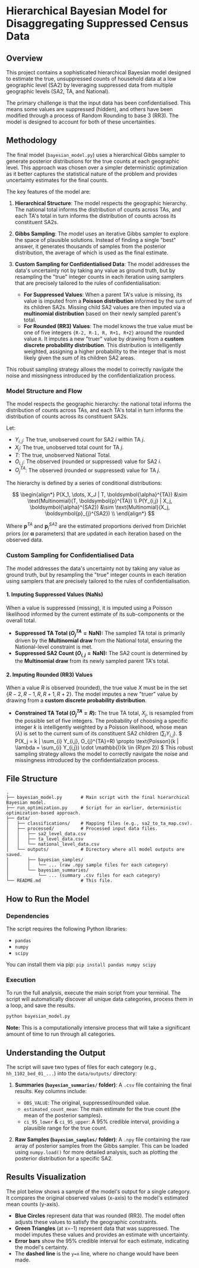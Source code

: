 # Hierarchical Bayesian Model for Disaggregating Suppressed Census Data

## Overview

This project contains a sophisticated hierarchical Bayesian model designed to estimate the true, unsuppressed counts of household data at a low geographic level (SA2) by leveraging suppressed data from multiple geographic levels (SA2, TA, and National).

The primary challenge is that the input data has been confidentialised. This means some values are suppressed (hidden), and others have been modified through a process of Random Rounding to base 3 (RR3). The model is designed to account for both of these uncertainties.

## Methodology

The final model (`bayesian_model.py`) uses a hierarchical Gibbs sampler to generate posterior distributions for the true counts at each geographic level. This approach was chosen over a simpler deterministic optimization as it better captures the statistical nature of the problem and provides uncertainty estimates for the final counts.

The key features of the model are:

1.  **Hierarchical Structure**: The model respects the geographic hierarchy. The national total informs the distribution of counts across TAs, and each TA's total in turn informs the distribution of counts across its constituent SA2s.

2.  **Gibbs Sampling**: The model uses an iterative Gibbs sampler to explore the space of plausible solutions. Instead of finding a single "best" answer, it generates thousands of samples from the posterior distribution, the average of which is used as the final estimate.

3.  **Custom Sampling for Confidentialised Data**: The model addresses the data's uncertainty not by taking any value as ground truth, but by resampling the "true" integer counts in each iteration using samplers that are precisely tailored to the rules of confidentialisation:

      * **For Suppressed Values**: When a parent TA's value is missing, its value is imputed from a **Poisson distribution** informed by the sum of its children SA2s. Missing child SA2 values are then imputed via a **multinomial distribution** based on their newly sampled parent's total.
      * **For Rounded (RR3) Values**: The model knows the true value must be one of five integers `{R-2, R-1, R, R+1, R+2}` around the rounded value `R`. It imputes a new "truer" value by drawing from a **custom discrete probability distribution**. This distribution is intelligently weighted, assigning a higher probability to the integer that is most likely given the sum of its children SA2 areas.

This robust sampling strategy allows the model to correctly navigate the noise and missingness introduced by the confidentialization process.

### Model Structure and Flow

The model respects the geographic hierarchy: the national total informs the distribution of counts across TAs, and each TA's total in turn informs the distribution of counts across its constituent SA2s.

Let:
* $Y_{i,j}$: The true, unobserved count for SA2 $i$ within TA $j$.
* $X_{j}$: The true, unobserved total count for TA $j$.
* $T$: The true, unobserved National Total.
* $O_{i,j}$: The observed (rounded or suppressed) value for SA2 $i$.
* $O_{j}^{TA}$: The observed (rounded or suppressed) value for TA $j$.

The hierarchy is defined by a series of conditional distributions:

$$
\begin{align*}
P(X_1, \dots, X_J | T, \boldsymbol{\alpha}^{TA}) &\sim \text{Multinomial}(T, \boldsymbol{p}^{TA}) \\
P(Y_{i,j} | X_j, \boldsymbol{\alpha}^{SA2}) &\sim \text{Multinomial}(X_j, \boldsymbol{p}_{j}^{SA2}) \\
\end{align*}
$$

Where $\boldsymbol{p}^{TA}$ and $\boldsymbol{p}_{j}^{SA2}$ are the estimated proportions derived from Dirichlet priors (or $\boldsymbol{\alpha}$ parameters) that are updated in each iteration based on the observed data.

### Custom Sampling for Confidentialised Data

The model addresses the data's uncertainty not by taking any value as ground truth, but by resampling the "true" integer counts in each iteration using samplers that are precisely tailored to the rules of confidentialisation.

#### 1. Imputing Suppressed Values (NaNs)
When a value is suppressed (missing), it is imputed using a Poisson likelihood informed by the current estimate of its sub-components or the overall total.

* **Suppressed TA Total ($O_{j}^{TA} = \text{NaN}$):** The sampled TA total is primarily driven by the **Multinomial draw** from the National total, ensuring the National-level constraint is met.
* **Suppressed SA2 Count ($O_{i,j} = \text{NaN}$):** The SA2 count is determined by the **Multinomial draw** from its newly sampled parent TA's total.

#### 2. Imputing Rounded (RR3) Values
When a value $R$ is observed (rounded), the true value $X$ must be in the set $\{R-2, R-1, R, R+1, R+2\}$. The model imputes a new "truer" value by drawing from a **custom discrete probability distribution**.

* **Constrained TA Total ($O_{j}^{TA} = R$):** The true TA total, $X_j$, is resampled from the possible set of five integers. The probability of choosing a specific integer $k$ is intelligently weighted by a Poisson likelihood, whose mean ($\lambda$) is set to the current sum of its constituent SA2 children ($\sum_{i} Y_{i,j}$).
    $
    P(X_j = k | \sum_{i} Y_{i,j}, O_{j}^{TA}=R) \propto \text{Poisson}(k | \lambda = \sum_{i} Y_{i,j}) \cdot \mathbb{I}(k \in \{R\pm 2\})
    $
    This robust sampling strategy allows the model to correctly navigate the noise and missingness introduced by the confidentialization process.

## File Structure

```
.
├── bayesian_model.py       # Main script with the final hierarchical Bayesian model.
├── run_optimization.py     # Script for an earlier, deterministic optimization-based approach.
├── data/
│   ├── classifications/    # Mapping files (e.g., sa2_to_ta_map.csv).
│   ├── processed/          # Processed input data files.
│   │   ├── sa2_level_data.csv
│   │   ├── ta_level_data.csv
│   │   └── national_level_data.csv
│   └── outputs/            # Directory where all model outputs are saved.
│       ├── bayesian_samples/
│       │   └── ... (raw .npy sample files for each category)
│       └── bayesian_summaries/
│           └── ... (summary .csv files for each category)
└── README.md               # This file.
```

## How to Run the Model

### Dependencies

The script requires the following Python libraries:

  * `pandas`
  * `numpy`
  * `scipy`

You can install them via pip:
`pip install pandas numpy scipy`

### Execution

To run the full analysis, execute the main script from your terminal. The script will automatically discover all unique data categories, process them in a loop, and save the results.

```sh
python bayesian_model.py
```

**Note:** This is a computationally intensive process that will take a significant amount of time to run through all categories.

## Understanding the Output

The script will save two types of files for each category (e.g., `hh_1102_bed_01_...`) into the `data/outputs/` directory:

1.  **Summaries (`bayesian_summaries/` folder)**: A `.csv` file containing the final results. Key columns include:

      * `OBS_VALUE`: The original, suppressed/rounded value.
      * `estimated_count_mean`: The main estimate for the true count (the mean of the posterior samples).
      * `ci_95_lower` & `ci_95_upper`: A 95% credible interval, providing a plausible range for the true count.

2.  **Raw Samples (`bayesian_samples/` folder)**: A `.npy` file containing the raw array of posterior samples from the Gibbs sampler. This can be loaded using `numpy.load()` for more detailed analysis, such as plotting the posterior distribution for a specific SA2.

## Results Visualization

The plot below shows a sample of the model's output for a single category. It compares the original observed values (x-axis) to the model's estimated mean counts (y-axis).

  * **Blue Circles** represent data that was rounded (RR3). The model often adjusts these values to satisfy the geographic constraints.
  * **Green Triangles** (at x=-1) represent data that was suppressed. The model imputes these values and provides an estimate with uncertainty.
  * **Error bars** show the 95% credible interval for each estimate, indicating the model's certainty.
  * The **dashed line** is the `y=x` line, where no change would have been made.
